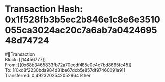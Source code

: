 
Transaction Hash: 0x1f528fb3b5ec2b846e1c8e6e3510055ca3024ac20c7a6ab7a042469548d74724
====================================================================================
  
#💸Transaction  
Block: [[14456777]]  
From: [[0x68b3465833fb72a70ecdf485e0e4c7bd8665fc45]]  
To: [[0xd8f2230bda984d81be67dcb5e857df97460091a9]]  
Transferred: 0.4923202542052964 Ether
